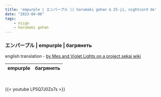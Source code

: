 ```yaml
---
title: 'empurple | エンパープル || harumaki gohan & 25-ji, nightcord de'
date: "2023-04-06"
tags:
    - niigo
    - harumaki gohan
---
```


### エンパープル | empurple | багрянеть

english translation - [by Mes and Violet Lights on a project sekai wiki](https://projectsekai.fandom.com/wiki/Empurple)

empurple | багрянеть
--|--

<br>

{{< youtube LP5Q7J0Zs7s >}}